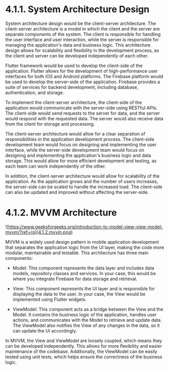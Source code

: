 # 4.1.1. System Architecture Design

System architecture design would be the client-server architecture. The client-server architecture is a model in which the client and the server are separate components of the system. The client is responsible for handling the user interface and user interaction, while the server is responsible for managing the application's data and business logic. This architecture design allows for scalability and flexibility in the development process, as the client and server can be developed independently of each other.

Flutter framework would be used to develop the client-side of the application. Flutter allows for the development of high-performance user interfaces for both iOS and Android platforms. The Firebase platform would be used to develop the server-side of the application. Firebase provides a suite of services for backend development, including database, authentication, and storage.

To implement the client-server architecture, the client-side of the application would communicate with the server-side using RESTful APIs. The client-side would send requests to the server for data, and the server would respond with the requested data. The server would also receive data from the client for storage and processing.

The client-server architecture would allow for a clear separation of responsibilities in the application development process. The client-side development team would focus on designing and implementing the user interface, while the server-side development team would focus on designing and implementing the application's business logic and data storage. This would allow for more efficient development and testing, as each team can work independently of the other.

In addition, the client-server architecture would allow for scalability of the application. As the application grows and the number of users increases, the server-side can be scaled to handle the increased load. The client-side can also be updated and improved without affecting the server-side.

# 4.1.2. MVVM Architecture

![https://www.geeksforgeeks.org/introduction-to-model-view-view-model-mvvm/?ref=rp](4.1.2.mvvm.png)

MVVM is a widely used design pattern in mobile application development that separates the application logic from the UI layer, making the code more modular, maintainable and testable. This architecture has three main components:

- Model: This component represents the data layer and includes data models, repository classes and services. In your case, this would be where you integrate Firebase for data storage and retrieval.

- View: This component represents the UI layer and is responsible for displaying the data to the user. In your case, the View would be implemented using Flutter widgets.

- ViewModel: This component acts as a bridge between the View and the Model. It contains the business logic of the application, handles user actions, and communicates with the Model to retrieve and update data. The ViewModel also notifies the View of any changes in the data, so it can update the UI accordingly.

In MVVM, the View and ViewModel are loosely coupled, which means they can be developed independently. This allows for more flexibility and easier maintenance of the codebase. Additionally, the ViewModel can be easily tested using unit tests, which helps ensure the correctness of the business logic.